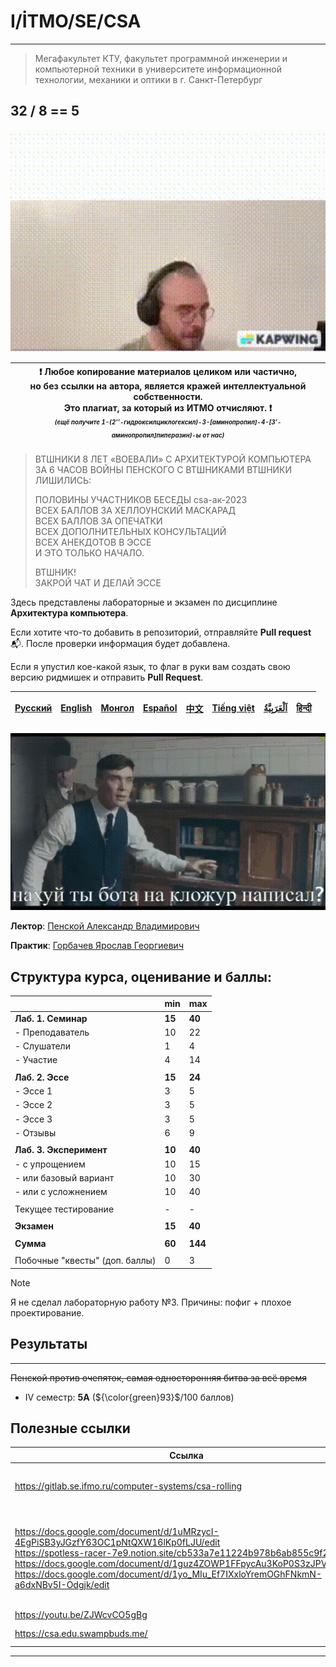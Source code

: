 # I/İTMO/SE/CSA

---
> Мегафакультет КТУ, факультет программной инженерии и компьютерной техники в университете информационной технологии, механики и оптики в г. Санкт-Петербург
## 32 / 8 == 5

<p align="center">
    <img src="/img/gifs/Penskoi.gif" alt="Penskoi" width="540"/>
</p>

| :exclamation: <b>Любое копирование материалов целиком или частично,<br>но без ссылки на автора, является кражей интеллектуальной собственности.<br>Это плагиат, за который из ИТМО отчисляют.</b> :exclamation:<br><sub><sup><i>(ещё получите 1-(2’’-гидроксилциклогексил)-3-[аминопропил]-4-[3’-аминопропил]пиперазин)-ы от нас)</sup></sub></b> |
|---------------------------------------------------------------------------------------------------------------------------------------------------------------------------------------------------------------------------------------------------------------------------------------------------------------------------------------------------|
>ВТШНИКИ 8 ЛЕТ «ВОЕВАЛИ» С АРХИТЕКТУРОЙ КОМПЬЮТЕРА\
> ЗА 6 ЧАСОВ ВОЙНЫ ПЕНСКОГО С ВТШНИКАМИ ВТШНИКИ ЛИШИЛИСЬ:
>
>ПОЛОВИНЫ УЧАСТНИКОВ БЕСЕДЫ csa-ак-2023\
ВСЕХ БАЛЛОВ ЗА ХЕЛЛОУНСКИЙ МАСКАРАД\
ВСЕХ БАЛЛОВ ЗА ОПЕЧАТКИ\
ВСЕХ ДОПОЛНИТЕЛЬНЫХ КОНСУЛЬТАЦИЙ\
ВСЕХ АНЕКДОТОВ В ЭССЕ\
И ЭТО ТОЛЬКО НАЧАЛО.
> 
> ВТШНИК!\
> ЗАКРОЙ ЧАТ И ДЕЛАЙ ЭССЕ

Здесь представлены лабораторные и экзамен по дисциплине **Архитектура компьютера**.

Если хотите что-то добавить в репозиторий, отправляйте **Pull request** :mailbox_with_mail:. После проверки информация будет добавлена.

Если я упустил кое-какой язык, то флаг в руки вам создать свою версию ридмишек и отправить **Pull Request**.

| [<strong>Русский</strong>](https://github.com/XVIIStarPlatinum/itmo/blob/master/Software%20Engineering/README.md) | [<strong>English</strong>](https://github.com/XVIIStarPlatinum/itmo/blob/master/Software%20Engineering/.docs/README_EN.md) | [<strong>Монгол</strong>](https://github.com/XVIIStarPlatinum/itmo/blob/master/Software%20Engineering/.docs/README_MN.md) | [<strong>Español</strong>](https://github.com/XVIIStarPlatinum/itmo/blob/master/Software%20Engineering/.docs/README_ES.md) | [<strong>中文</strong>](https://github.com/XVIIStarPlatinum/itmo/blob/master/Software%20Engineering/.docs/README_CN.md) | [<strong>Tiếng việt</strong>](https://github.com/XVIIStarPlatinum/itmo/blob/master/Software%20Engineering/.docs/README_VN.md) | [<strong><p dir="rtl" lang="ar">اَلْعَرَبِيَّةُ</p></strong>](https://github.com/XVIIStarPlatinum/itmo/blob/master/Software%20Engineering/.docs/README_AR.md) | [<strong>हिन्दी</strong>](https://github.com/XVIIStarPlatinum/itmo/blob/master/Software%20Engineering/.docs/README_IN.md) |
|-------------------------------------------------------------------------------------------------------------------|----------------------------------------------------------------------------------------------------------------------------|---------------------------------------------------------------------------------------------------------------------------|----------------------------------------------------------------------------------------------------------------------------|-----------------------------------------------------------------------------------------------------------------------|-------------------------------------------------------------------------------------------------------------------------------|---------------------------------------------------------------------------------------------------------------------------------------------------------------|---------------------------------------------------------------------------------------------------------------------------|

![clojure](/img/gifs/consultation.gif)

**Лектор**: [Пенской Александр Владимирович](https://my.itmo.ru/persons/142415)

**Практик**: [Горбачев Ярослав Георгиевич](https://my.itmo.ru/persons/172909)

## Структура курса, оценивание и баллы:
|                                | min    | max     |
|--------------------------------|--------|---------|
| **Лаб. 1. Семинар**            | **15** | **40**  |
| - Преподаватель                | 10     | 22      |
| - Слушатели                    | 1      | 4       |
| - Участие                      | 4      | 14      |
|                                |        |         |
| **Лаб. 2. Эссе**               | **15** | **24**  |
| - Эссе 1                       | 3      | 5       |
| - Эссе 2                       | 3      | 5       |
| - Эссе 3                       | 3      | 5       |
| - Отзывы                       | 6      | 9       |
|                                |        |         |
| **Лаб. 3. Эксперимент**        | **10** | **40**  |
| - с упрощением                 | 10     | 15      |
| - или базовый вариант          | 10     | 30      |
| - или с усложнением            | 10     | 40      |
|                                |        |         |
| Текущее тестирование           | -      | -       |
|                                |        |         |
| **Экзамен**                    | **15** | **40**  |
|                                |        |         |
| **Сумма**                      | **60** | **144** |
|                                |        |         |
| Побочные "квесты" (доп. баллы) | 0      | 3       |

> [!NOTE]
> Я не сделал лабораторную работу №3. Причины: пофиг + плохое проектирование.

## Результаты

---
<s>Пенской против очепяток, самая односторонняя битва за всё время</s>
- IV семестр: **5A** (${\color{green}93}$/100 баллов)
## Полезные ссылки
| Ссылка                                                                                                                                                                                                                                                                                                                          | Описание                                                                                                   |
|---------------------------------------------------------------------------------------------------------------------------------------------------------------------------------------------------------------------------------------------------------------------------------------------------------------------------------|------------------------------------------------------------------------------------------------------------|
| https://gitlab.se.ifmo.ru/computer-systems/csa-rolling                                                                                                                                                                                                                                                                          | Вся информация о курсе (ПРЯМ ВСЯ!)                                                                         |
| https://docs.google.com/document/d/1uMRzycI-4EgPiSB3yJGzfY63OC1pNtQXW16lKp0fLJU/edit<br>https://spotless-racer-7e9.notion.site/cb533a7e11224b978b6ab855c9f254bd<br>https://docs.google.com/document/d/1guz4ZOWP1FFpycAu3KoP0S3zJPVW64zD<br>https://docs.google.com/document/d/1yo_MIu_Ef7IXxloYremOGhFNkmN-a6dxNBv5I-Odgjk/edit | Документы со всеми расписанными билетами. Заметьте, что содержимое второй части отличаются от года к году. |
| https://youtu.be/ZJWcvCO5gBg                                                                                                                                                                                                                                                                                                    | 32/8==?                                                                                                    |
| https://csa.edu.swampbuds.me/                                                                                                                                                                                                                                                                                                   | Слайды лекции                                                                                              |

---